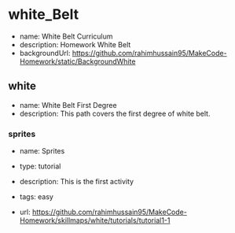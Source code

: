 # white_Belt

* name: White Belt Curriculum
* description: Homework White Belt
* backgroundUrl: https://github.com/rahimhussain95/MakeCode-Homework/static/BackgroundWhite

## white

* name: White Belt First Degree 
* description: This path covers the first degree of white belt.

### sprites

* name: Sprites
* type: tutorial
* description: This is the first activity
* tags: easy

* url: https://github.com/rahimhussain95/MakeCode-Homework/skillmaps/white/tutorials/tutorial1-1




